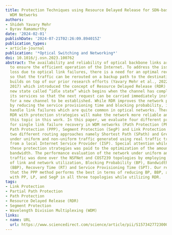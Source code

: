 ```yaml
---
title: Protection Techniques using Resource Delayed Release for SDN-based OTN over
  WDM Networks
authors:
- Shideh Yavary Mehr
- Byrav Ramamurthy
date: '2024-02-01'
publishDate: '2024-07-21T02:26:09.894015Z'
publication_types:
- article-journal
publication: '*Optical Switching and Networking*'
doi: 10.1016/j.osn.2023.100762
abstract: The availability and reliability of optical backbone links are very important
  to ensure the efficient operation of the Internet. To address the issue of data
  loss due to optical link failures, there is a need for an optimal recovery strategy
  so that the traffic can be rerouted on a backup path to the destination. This paper
  builds on top of our prior research efforts (Yavary Mehr et al., 2022; Zhou et al.,
  2017) which introduced the concept of Resource Delayed Release (RDR) by adding a
  new state called ”idle state” which begins when the channel has completed carrying
  its services so that the next request can be carried immediately instead of waiting
  for a new channel to be established. While RDR improves the network performance
  by reducing the service provisioning time and blocking probability, it does not
  handle link failures which are quite common in optical networks. Therefore, enhancing
  RDR with protection strategies will make the network more reliable and thus we investigate
  this topic in this work. In this paper, we evaluate four different protection methods
  for single link failure recovery in WDM networks (Path Protection (PP), Partial
  Path Protection (PPP), Segment Protection (SegP) and Link Protection (LP)) with
  two different routing approaches namely Shortest Path (SPath) and Greedy (G) algorithm
  under uniform and non-uniform traffic generated using real traffic traces collected
  from a local Internet Service Provider (ISP). Special attention while evaluating
  these protection strategies was paid to the optimization of the amount of remaining
  bandwidth. The performance evaluation of the network under uniform and non-uniform
  traffic was done over the NSFNet and COST239 topologies by employing the metrics
  of link and network utilization, Blocking Probability (BP), Bandwidth Blocking Probability
  (BBP), Recovery Time (RT) and Service Provisioning Time (SPT). Our results show
  that the PPP method performs the best in terms of reducing BP, BBP, and SPT compared
  with PP, LP, and SegP in all three topologies while utilizing RDR.
tags:
- Link Protection
- Partial Path Protection
- Path Protection
- Resource Delayed Release (RDR)
- Segment Protection
- Wavelength Division Multiplexing (WDM)
links:
- name: URL
  url: https://www.sciencedirect.com/science/article/pii/S1573427723000334
---
```

